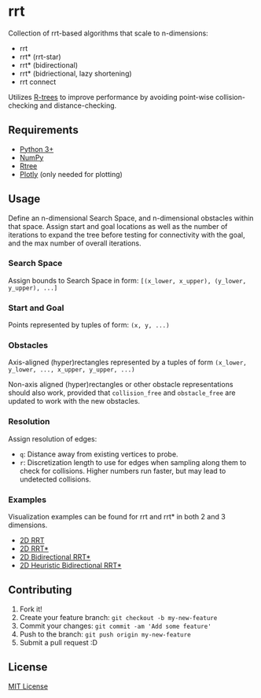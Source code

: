 # rrt
Collection of rrt-based algorithms that scale to n-dimensions:
- rrt
- rrt* (rrt-star)
- rrt* (bidirectional)
- rrt* (bidriectional, lazy shortening)
- rrt connect

Utilizes [R-trees](https://en.wikipedia.org/wiki/R-tree) to improve performance by avoiding point-wise collision-checking and distance-checking.

## Requirements
- [Python 3+](https://www.python.org/downloads/)
- [NumPy](http://www.numpy.org/)
- [Rtree](https://pypi.python.org/pypi/Rtree/)
- [Plotly](https://plot.ly/python/getting-started/) (only needed for plotting)

## Usage
Define an n-dimensional Search Space, and n-dimensional obstacles within that space. Assign start and goal locations as well as the number of iterations to expand the tree before testing for connectivity with the goal, and the max number of overall iterations.

### Search Space
Assign bounds to Search Space in form: `[(x_lower, x_upper), (y_lower, y_upper), ...]`

### Start and Goal
Points represented by tuples of form: `(x, y, ...)`

### Obstacles
Axis-aligned (hyper)rectangles represented by a tuples of form `(x_lower, y_lower, ..., x_upper, y_upper, ...)`

Non-axis aligned (hyper)rectangles or other obstacle representations should also work, provided that `collision_free` and `obstacle_free` are updated to work with the new obstacles.

### Resolution
Assign resolution of edges:
- `q`: Distance away from existing vertices to probe.
- `r`: Discretization length to use for edges when sampling along them to check for collisions. Higher numbers run faster, but may lead to undetected collisions.

### Examples
Visualization examples can be found for rrt and rrt* in both 2 and 3 dimensions.
- [2D RRT](https://plot.ly/~szanlongo/79/plot/)
- [2D RRT*](https://plot.ly/~szanlongo/83/plot/)
- [2D Bidirectional RRT*](https://plot.ly/~szanlongo/85/plot/)
- [2D Heuristic Bidirectional RRT*](https://plot.ly/~szanlongo/91/plot/)


## Contributing

1. Fork it!
2. Create your feature branch: `git checkout -b my-new-feature`
3. Commit your changes: `git commit -am 'Add some feature'`
4. Push to the branch: `git push origin my-new-feature`
5. Submit a pull request :D

## License

[MIT License](https://github.com/motion-planning/rrt-algorithms/blob/master/LICENSE)
